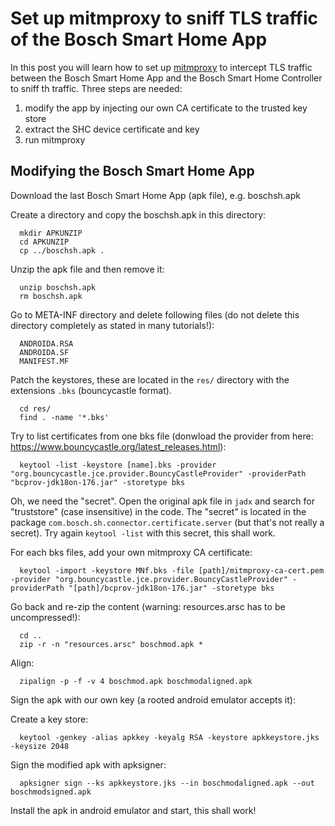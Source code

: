 # Set up mitmproxy to sniff TLS traffic of the Bosch Smart Home App

In this post you will learn how to set up [mitmproxy](https://mitmproxy.org/) to intercept TLS traffic between the Bosch Smart Home App and the Bosch Smart Home Controller to sniff th traffic. 
Three steps are needed: 
1. modify the app by injecting our own CA certificate to the trusted key store
2. extract the SHC device certificate and key
3. run mitmproxy

## Modifying the Bosch Smart Home App

Download the last Bosch Smart Home App (apk file), e.g. boschsh.apk
  
Create a directory and copy the boschsh.apk in this directory: 
```
  mkdir APKUNZIP
  cd APKUNZIP
  cp ../boschsh.apk .
```
  
Unzip the apk file and then remove it:
```
  unzip boschsh.apk
  rm boschsh.apk
```

Go to META-INF directory and delete following files (do not delete this directory completely as stated in many tutorials!):
```
  ANDROIDA.RSA  
  ANDROIDA.SF  
  MANIFEST.MF
```

Patch the keystores, these are located in the `res/` directory with the extensions `.bks` (bouncycastle format).
```
  cd res/
  find . -name '*.bks'
```

Try to list certificates from one bks file (donwload the provider from here: https://www.bouncycastle.org/latest_releases.html):
```
  keytool -list -keystore [name].bks -provider "org.bouncycastle.jce.provider.BouncyCastleProvider" -providerPath "bcprov-jdk18on-176.jar" -storetype bks
```

Oh, we need the "secret". Open the original apk file in `jadx` and search for "truststore" (case insensitive) in the code. The "secret" is located in the package `com.bosch.sh.connector.certificate.server` (but that's not really a secret). Try again `keytool -list` with this secret, this shall work.

For each bks files, add your own mitmproxy CA certificate:
```
  keytool -import -keystore MNf.bks -file [path]/mitmproxy-ca-cert.pem -provider "org.bouncycastle.jce.provider.BouncyCastleProvider" -providerPath "[path]/bcprov-jdk18on-176.jar" -storetype bks
```

Go back and re-zip the content (warning: resources.arsc has to be uncompressed!):
```
  cd ..
  zip -r -n "resources.arsc" boschmod.apk *
```

Align:
```
  zipalign -p -f -v 4 boschmod.apk boschmodaligned.apk
```

Sign the apk with our own key (a rooted android emulator accepts it):

Create a key store:
```
  keytool -genkey -alias apkkey -keyalg RSA -keystore apkkeystore.jks -keysize 2048
```

Sign the modified apk with apksigner:
```
  apksigner sign --ks apkkeystore.jks --in boschmodaligned.apk --out boschmodsigned.apk
```

Install the apk in android emulator and start, this shall work!
